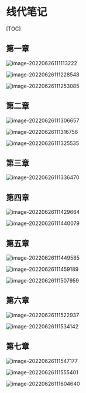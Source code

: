 # 线代笔记



[TOC]

<div style="page-break-after:always"></div>

## 第一章

![image-20220626111113222](E:\Notes\Math\代数\线性代数\image\1.png)

![image-20220626111228548](E:\Notes\Math\代数\线性代数\image\2.png)

![image-20220626111253085](E:\Notes\Math\代数\线性代数\image\3.png)

<div style="page-break-after:always"></div>

## 第二章

![image-20220626111306657](E:\Notes\Math\代数\线性代数\image\4.png)

![image-20220626111316756](E:\Notes\Math\代数\线性代数\image\5.png)

![image-20220626111325535](E:\Notes\Math\代数\线性代数\image\6.png)

<div style="page-break-after:always"></div>

## 第三章

![image-20220626111336470](E:\Notes\Math\代数\线性代数\image\7.png)

<div style="page-break-after:always"></div>

## 第四章

![image-20220626111429664](E:\Notes\Math\代数\线性代数\image\8.png)

![image-20220626111440079](E:\Notes\Math\代数\线性代数\image\9.png)

<div style="page-break-after:always"></div>

## 第五章

![image-20220626111449585](E:\Notes\Math\代数\线性代数\image\10.png)

![image-20220626111459189](E:\Notes\Math\代数\线性代数\image\11.png)

![image-20220626111507959](E:\Notes\Math\代数\线性代数\image\12.png)

<div style="page-break-after:always"></div>

## 第六章

![image-20220626111522937](E:\Notes\Math\代数\线性代数\image\13.png)

![image-20220626111534142](E:\Notes\Math\代数\线性代数\image\14.png)

<div style="page-break-after:always"></div>

## 第七章

![image-20220626111547177](E:\Notes\Math\代数\线性代数\image\15.png)

![image-20220626111555401](E:\Notes\Math\代数\线性代数\image\16.png)

![image-20220626111604640](E:\Notes\Math\代数\线性代数\image\17.png)